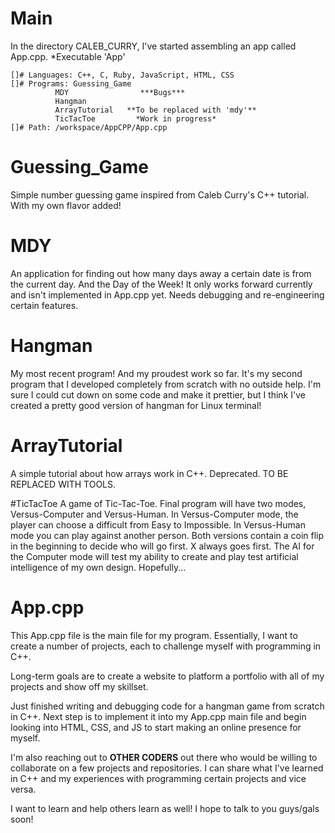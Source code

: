 # Main
In the directory CALEB_CURRY, I've started assembling an app called App.cpp.
*Executable 'App'

    []# Languages: C++, C, Ruby, JavaScript, HTML, CSS
    []# Programs: Guessing_Game
              MDY                ***Bugs***
              Hangman
              ArrayTutorial   **To be replaced with 'mdy'**
              TicTacToe         *Work in progress*
    []# Path: /workspace/AppCPP/App.cpp

# Guessing_Game
Simple number guessing game inspired from Caleb Curry's
C++ tutorial. With my own flavor added!

# MDY
An application for finding out how many days away 
a certain date is from the current day. And the Day
of the Week! It only works forward currently and isn't
implemented in App.cpp yet. Needs debugging and 
re-engineering certain features.

# Hangman
My most recent program! And my proudest work so far.
It's my second program that I developed completely from
scratch with no outside help. I'm sure I could cut down
on some code and make it prettier, but I think I've created
a pretty good version of hangman for Linux terminal!

# ArrayTutorial
A simple tutorial about how arrays work in C++. Deprecated.
TO BE REPLACED WITH TOOLS.

#TicTacToe
A game of Tic-Tac-Toe. Final program will have two modes,
Versus-Computer and Versus-Human. In Versus-Computer mode,
the player can choose a difficult from Easy to Impossible.
In Versus-Human mode you can play against another person.
Both versions contain a coin flip in the beginning to 
decide who will go first. X always goes first. The AI for
the Computer mode will test my ability to create and play
test artificial intelligence of my own design. Hopefully...

# App.cpp
This App.cpp file is the main file for my program.
Essentially, I want to create a number of projects,
each to challenge myself with programming in C++.

Long-term goals are to create a website to platform
a portfolio with all of my projects and show off my 
skillset.

Just finished writing and debugging code for a hangman
game from scratch in C++. Next step is to implement it
into my App.cpp main file and begin looking into HTML,
CSS, and JS to start making an online presence for 
myself.

I'm also reaching out to **OTHER CODERS** out there who
would be willing to collaborate on a few projects and 
repositories. I can share what I've learned in C++ and 
my experiences with programming certain projects and vice
versa. 

I want to learn and help others learn as well! I hope to 
talk to you guys/gals soon!
